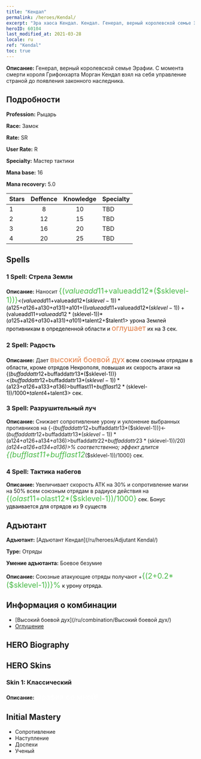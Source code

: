 ```yaml
---
title: "Кендал"
permalink: /heroes/Kendal/
excerpt: "Эра хаоса Кендал. Кендал. Генерал, верный королевской семье Эрафии. С момента смерти короля Грифонхарта Морган Кендал взял на себя управление страной до появления законного наследника."
heroID: 60104
last_modified_at: 2021-03-28
locale: ru
ref: "Kendal"
toc: true
---
```

 **Описание:** Генерал, верный королевской семье Эрафии. С момента смерти короля Грифонхарта Морган Кендал взял на себя управление страной до появления законного наследника.
## Подробности
 **Profession:** Рыцарь

 **Race:** Замок

 **Rate:** SR

 **User Rate:** R

 **Specialty:** Мастер тактики

 **Mana base:** 16

 **Mana recovery:** 5.0


  | Stars   |    Deffence    |    Knowledge   |      Specialty     |
  |---------|:---------------:|:---------------:|--------------------|
  |    1    | 8 | 10 | TBD |
  |    2    | 12 | 15 | TBD |
  |    3    | 16 | 20 | TBD |
  |    4    | 20 | 25 | TBD |

## Spells
### 1 Spell: Стрела Земли
 **Описание:** Наносит <span style="color: #48b946;font-size:20px">{($valueadd11+$valueadd12*($sklevel-1))}</span><span style="color: black"><($valueadd11+$valueadd12*($sklevel-1))*($a125+$a126+$a130+$a131)+$a101+(($valueadd11+$valueadd12*($sklevel-1))+($valueadd11+$valueadd12*($sklevel-1))*($a125+$a126+$a130+$a131)+$a101)*$talent2+$talent1> урона Землей противникам в определенной области и <span style="color: #e07c44;font-size:20px">оглушает</span><span style="color: black"> их на 3 сек.

### 2 Spell: Радость
 **Описание:** Дает <span style="color: #e07c44;font-size:20px">высокий боевой дух</span><span style="color: black"> всем союзным отрядам в области, кроме отрядов Некрополя, повышая их скорость атаки на {($buffaddattr12+$buffaddattr13*($sklevel-1))}<($buffaddattr12+$buffaddattr13*($sklevel-1))*($a123+$a126+$a133+$a136)>%. Эффект длится <span style="color: #48b946;font-size:20px">{($bufflast11+$bufflast12*($sklevel-1))/1000}</span><span style="color: black"><($bufflast11+$bufflast12*($sklevel-1))/1000*$talent4+$talent3> сек.

### 3 Spell: Разрушительный луч
 **Описание:** Снижает сопротивление урону и уклонение выбранных противников на {-($buffaddattr12+$buffaddattr13*($sklevel-1))}<-($buffaddattr12+$buffaddattr13*($sklevel-1))*($a124+$a126+$a134+$a136)>% и {-($buffaddattr22+$buffaddattr23*($sklevel-1))/20}<-(($buffaddattr22+$buffaddattr23*($sklevel-1))/20)*($a124+$a126+$a134+$a136)>% соответственно; эффект длится <span style="color: #48b946;font-size:20px">{($bufflast11+$bufflast12*($sklevel-1))/1000}</span><span style="color: black"> сек.

### 4 Spell: Тактика набегов
 **Описание:** Увеличивает скорость АТК на 30% и сопротивление магии на 50% всем союзным отрядам в радиусе действия на <span style="color: #48b946;font-size:20px">{($olast11+$olast12*($sklevel-1))/1000}</span><span style="color: black"> сек. Бонус удваивается для отрядов из 9 существ


## Адъютант

 **Адъютант:**  [Адъютант Кендал](/ru/heroes/Adjutant Kendal/) 

 **Type:**  Отряды 

 **Умение адъютанта:**  Боевое безумие 

 **Описание:** Союзные атакующие отряды получают +<span style="color: #48b946;font-size:20px">{(2+0.2*($sklevel-1))}%</span><span style="color: black"> к урону отряда.

## Информация о комбинации

* [Высокий боевой дух](/ru/combination/Высокий боевой дух/) 
* [Оглушение](/ru/combination/Оглушение/) 

## HERO Biography

## HERO Skins
### Skin 1: **Классический**

 **Описание:** <span style="color: #ffffff;font-size:20px">Эрафия со мной!</span>



## Initial Mastery
   - Сопротивление
   - Наступление
   - Доспехи
   - Ученый

